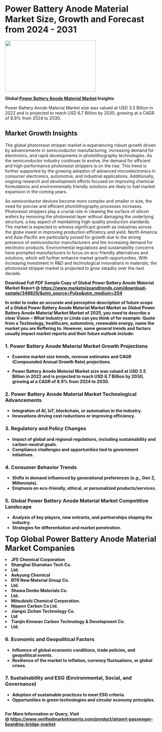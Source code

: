 <H1>Power Battery Anode Material Market Size, Growth and Forecast from 2024 - 2031</H1><img class="aligncenter size-medium wp-image-584254" src="https://thirdeyenews.in/wp-content/uploads/2024/09/Global-Market-Research-300x168.jpeg" alt="" width="300" height="168" /><p><strong>Global&nbsp;<a href="https://www.marketsizeandtrends.com/download-sample/348826/&amp;utm_source=Pulse&amp;utm_medium=204">Power Battery Anode Material Market</a> Insights</strong></p><p>Power Battery Anode Material Market size was valued at USD 3.5 Billion in 2022 and is projected to reach USD 6.7 Billion by 2030, growing at a CAGR of 8.9% from 2024 to 2030.</p><p><h2>Market Growth Insights</h2> <p>The global photoresist stripper market is experiencing robust growth driven by advancements in semiconductor manufacturing, increasing demand for electronics, and rapid developments in photolithography technologies. As the semiconductor industry continues to evolve, the demand for efficient and high-performance photoresist strippers is on the rise. This trend is further supported by the growing adoption of advanced microelectronics in consumer electronics, automotive, and industrial applications. Additionally, ongoing research and development efforts focused on improving chemical formulations and environmentally friendly solutions are likely to fuel market expansion in the coming years.</p> <p><strong></strong></p> <p>As semiconductor devices become more complex and smaller in size, the need for precise and efficient photolithography processes increases. Photoresist strippers play a crucial role in cleaning the surface of silicon wafers by removing the photoresist layer without damaging the underlying structure, a key aspect of maintaining high-quality production standards. The market is expected to witness significant growth as industries across the globe invest in improving production efficiency and yield. North America and Asia-Pacific are particularly poised for growth due to the strong presence of semiconductor manufacturers and the increasing demand for electronic products. Environmental regulations and sustainability concerns have prompted manufacturers to focus on eco-friendly alternatives and solutions, which will further enhance market growth opportunities. With increasing investment in R&D and technological innovations in materials, the photoresist stripper market is projected to grow steadily over the next decade.</p> <p><strong></p><p><span class=""><strong>Download Full PDF Sample Copy of Global Power Battery Anode Material Market Report</strong> @ <a href="https://www.marketsizeandtrends.com/download-sample/348826/&amp;utm_source=Pulse&amp;utm_medium=204" target="_blank">https://www.marketsizeandtrends.com/download-sample/348826/&amp;utm_source=Pulse&amp;utm_medium=204</a></span></p><p>In order to make an accurate and perceptive description of future scope of a Global&nbsp;Power Battery Anode Material Market Market as Global&nbsp;Power Battery Anode Material Market Market of 2025, you need to describe a clear Vision &ndash; What Industry or Linda can you think of for example: Quote from a Technology, healthcare, automotive, renewable energy, name the market you are Reffering to. However, some general trends and factors usually impact market reports and their future outlook include:</p><h3>1.&nbsp;<strong>Power Battery Anode Material Market Growth Projections</strong></h3><ul><li>Examine market size trends, revenue estimates and CAGR (Compounded Annual Growth Rate) projections.</li><li><p>Power Battery Anode Material Market size was valued at USD 3.5 Billion in 2022 and is projected to reach USD 6.7 Billion by 2030, growing at a CAGR of 8.9% from 2024 to 2030.</p></li></ul><h3>2.&nbsp;<strong>Power Battery Anode Material Market Technological Advancements</strong></h3><ul><li>Integration of AI, IoT, blockchain, or automation in the industry.</li><li>Innovations driving cost reductions or improving efficiency.</li></ul><h3>3.&nbsp;<strong>Regulatory and Policy Changes</strong></h3><ul><li>Impact of global and regional regulations, including sustainability and carbon-neutral goals.</li><li>Compliance challenges and opportunities tied to government initiatives.</li></ul><h3>4.&nbsp;<strong>Consumer Behavior Trends</strong></h3><ul><li>Shifts in demand influenced by generational preferences (e.g., Gen Z, Millennials).</li><li>Emphasis on eco-friendly, ethical, or personalized products/services.</li></ul><h3>5.&nbsp;<strong>Global Power Battery Anode Material Market Competitive Landscape</strong></h3><ul><li>Analysis of key players, new entrants, and partnerships shaping the industry.</li><li>Strategies for differentiation and market penetration.</li></ul><p data-pm-slice="1 1 []"><span style="color: inherit; font-family: inherit; font-size: 25px;">Top Global Power Battery Anode Material Market Companies</span></p><div class="" data-test-id=""><p><li>JFE Chemical Corporation</li><li> Shanghai Shanshan Tech Co.</li><li> Ltd.</li><li> Aekyung Chemical</li><li> BTR New Material Group Co.</li><li> Ltd.</li><li> Showa Denko Materials Co.</li><li> Ltd.</li><li> Mitsubishi Chemical Corporation.</li><li> Nippon Carbon Co Ltd.</li><li> Jiangxi Zichen Technology Co.</li><li>Ltd</li><li> Tianjin Kimwan Carbon Technology & Development Co.</li><li>Ltd.</li></p></div><h3>6.&nbsp;<strong>Economic and Geopolitical Factors</strong></h3><ul><li>Influence of global economic conditions, trade policies, and geopolitical events.</li><li>Resilience of the market to inflation, currency fluctuations, or global crises.</li></ul><h3>7.&nbsp;<strong>Sustainability and ESG (Environmental, Social, and Governance)</strong></h3><ul><li>Adoption of sustainable practices to meet ESG criteria.</li><li>Opportunities in green technologies and circular economy principles.</li></ul><h2><strong style="font-size: 14px;">For More Information or Query, Visit @&nbsp;</strong><a style="background-color: #ffffff; font-size: 14px;" href="https://www.marketsizeandtrends.com/report/power-battery-anode-material-market/" target="_blank">https://www.verifiedmarketreports.com/product/airport-passenger-boarding-bridge-market</a></h2>
